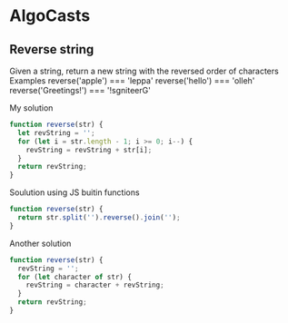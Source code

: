 # AlgoCasts

## Reverse string

Given a string, return a new string with the reversed
order of characters
Examples
reverse('apple') === 'leppa'
reverse('hello') === 'olleh'
reverse('Greetings!') === '!sgniteerG'

My solution

```javascript
function reverse(str) {
  let revString = '';
  for (let i = str.length - 1; i >= 0; i--) {
    revString = revString + str[i];
  }
  return revString;
}
```

Soulution using JS buitin functions

```javascript
function reverse(str) {
  return str.split('').reverse().join('');
}
```

Another solution

```javascript
function reverse(str) {
  revString = '';
  for (let character of str) {
    revString = character + revString;
  }
  return revString;
}
```
